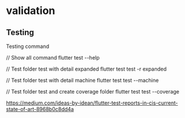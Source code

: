 # validation

## Testing

Testing command


// Show all command
flutter test --help

// Test folder test with detail expanded
flutter test test -r expanded

// Test folder test with detail machine
flutter test test --machine  

// Test folder test and create coverage folder
flutter test test --coverage 

https://medium.com/ideas-by-idean/flutter-test-reports-in-cis-current-state-of-art-8968b0c8dd4a